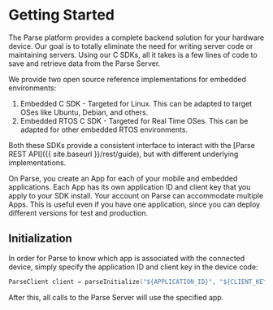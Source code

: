 # Getting Started

The Parse platform provides a complete backend solution for your hardware device. Our goal is to totally eliminate the need for writing server code or maintaining servers. Using our C SDKs, all it takes is a few lines of code to save and retrieve data from the Parse Server.

We provide two open source reference implementations for embedded environments:

1.  Embedded C SDK - Targeted for Linux. This can be adapted to target OSes like Ubuntu, Debian, and others.
2.  Embedded RTOS C SDK - Targeted for Real Time OSes. This can be adapted for other embedded RTOS environments.

Both these SDKs provide a consistent interface to interact with the [Parse REST API]({{ site.baseurl }}/rest/guide), but with different underlying implementations.

On Parse, you create an App for each of your mobile and embedded applications. Each App has its own application ID and client key that you apply to your SDK install. Your account on Parse can accommodate multiple Apps. This is useful even if you have one application, since you can deploy different versions for test and production.

## Initialization

In order for Parse to know which app is associated with the connected device, simply specify the application ID and client key in the device code:

```cpp
ParseClient client = parseInitialize("${APPLICATION_ID}", "${CLIENT_KEY}");
```

After this, all calls to the Parse Server will use the specified app.
